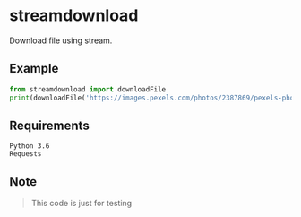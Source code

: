 # streamdownload
Download file using stream.


## Example 
```python
from streamdownload import downloadFile
print(downloadFile('https://images.pexels.com/photos/2387869/pexels-photo-2387869.jpeg', local='./downloadedfile.png', progress=True))
```

## Requirements
```
Python 3.6
Requests
```
  
## Note
> This code is just for testing
